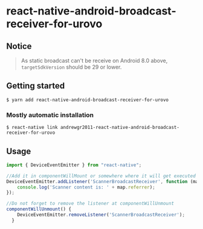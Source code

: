 
# react-native-android-broadcast-receiver-for-urovo

## Notice 
> As static broadcast can't be receive on Android 8.0 above, `targetSdkVersion` should be 29 or lower.

## Getting started

`$ yarn add react-native-android-broadcast-receiver-for-urovo`

### Mostly automatic installation

`$ react-native link andrewgr2011-react-native-android-broadcast-receiver-for-urovo`



## Usage
```javascript
import { DeviceEventEmitter } from "react-native";

//Add it in componentWillMount or somewhere where it will get executed at the start of app 
DeviceEventEmitter.addListener('ScannerBroadcastReceiver', function (map) {
    console.log('Scanner content is: ' + map.referrer);
});

//Do not forget to remove the listener at componentWillUnmount 
componentWillUnmount() {
    DeviceEventEmitter.removeListener('ScannerBroadcastReceiver'); 
  }


```
  
